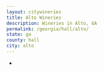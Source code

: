 ```yaml
---
layout: citywineries
title: Alto Wineries
description: Wineries in Alto, GA
permalink: /georgia/hall/alto/
state: ga
county: hall
city: alto
---
```

-
